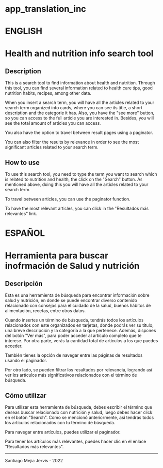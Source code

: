 # app_translation_inc

# ENGLISH
 
# Health and nutrition info search tool

## Description
This is a search tool to find information about health and nutrition. Through this tool, you can find several information related to health care tips, good nutrition habits, recipes, among other data.

When you insert a search term, you will have all the articles related to your search term organized into cards, where you can see its title, a short description and the categorie it has. Also, you have the "see more" button, so you can access to the full article you are interested in. Besides, you will see the total amount of articles you can access.

You also have the option to travel between result pages using a paginator.

You can also filter the results by relevance in order to see the most significant articles related to your search term.

## How to use
To use this search tool, you need to type the term you want to search which is related to nutrition and health, the click on the "Search" button. As mentioned above, doing this you will have all the articles related to your search term. 

To travel between articles, you can use the paginator function.

To have the most relevant articles, you can click in the "Resultados más relevantes" link.


# ESPAÑOL

# Herramienta para buscar inofrmación de Salud y nutrición

## Descripción
Esta es una herramienta de búsqueda para encontrar información sobre salud y nutrición, en donde se puede encontrar diverso contenido relacionado con consejos para el cuidado de la salud, buenos hábitos de alimentación, recetas, entre otros datos.

Cuando insertes un término de búsqueda, tendrás todos los artículos relacionados con este organizados en tarjetas, donde podrás ver su título, una breve descripción y la categoría a la que pertenece. Además, dispones del botón "Ver más", para poder acceder al artículo completo que te interese. Por otra parte, verás la cantidad total de artículos a los que puedes acceder.

También tienes la opción de navegar entre las páginas de resultados usando el paginador.

Por otro lado, se pueden filtrar los resultados por relevancia, logrando así ver los artículos más significativos relacionados con el término de búsqueda.

## Cómo utilizar
Para utilizar esta herramienta de búsqueda, debes escribir el término que deseas buscar relacionado con nutrición y salud, luego debes hacer click en el botón "Search". Como se mencionó anteriormente, así tendrás todos los artículos relacionados con tu término de búsqueda.

Para navegar entre artículos, puedes utilizar el paginador.

Para tener los artículos más relevantes, puedes hacer clic en el enlace "Resultados más relevantes".




----------------------------------------------------------------
Santiago Mejía Jervis - 2022